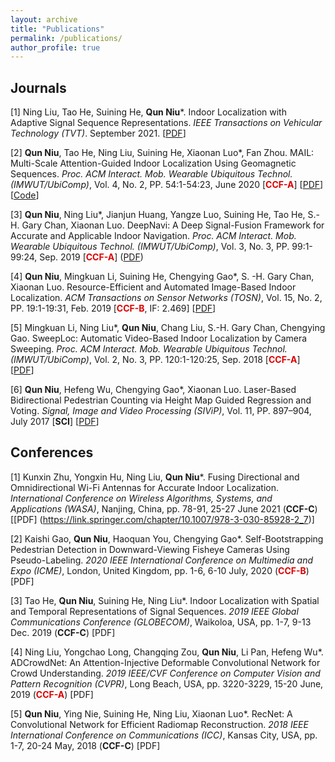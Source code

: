 ```yaml
---
layout: archive
title: "Publications"
permalink: /publications/
author_profile: true
---
```



## Journals

[1] Ning Liu, Tao He, Suining He, **Qun Niu**\*. Indoor Localization with Adaptive Signal Sequence Representations. *IEEE Transactions on Vehicular Technology (TVT)*. September 2021. [[PDF](https://ieeexplore.ieee.org/document/9541001)]

[2] **Qun Niu**, Tao He, Ning Liu, Suining He, Xiaonan Luo\*, Fan Zhou. MAIL: Multi-Scale Attention-Guided Indoor Localization Using Geomagnetic Sequences.  *Proc. ACM Interact. Mob. Wearable Ubiquitous Technol. (IMWUT/UbiComp)*, Vol. 4, No. 2, PP. 54:1-54:23, June 2020 [**<font color="#dd0000">CCF-A</font>**] [[PDF](https://dl.acm.org/doi/abs/10.1145/3397335)] [[Code](https://github.com/onewalnut/MAIL)]

[3] **Qun Niu**, Ning Liu\*, Jianjun Huang, Yangze Luo, Suining He, Tao He, S.-H. Gary Chan, Xiaonan Luo. DeepNavi: A Deep Signal-Fusion Framework for Accurate and Applicable Indoor Navigation.  *Proc. ACM Interact. Mob. Wearable Ubiquitous Technol. (IMWUT/UbiComp)*, Vol. 3, No. 3, PP. 99:1-99:24, Sep. 2019 [**<font color="#dd0000">CCF-A</font>**] ([PDF](https://dl.acm.org/doi/abs/10.1145/3351257))

[4] **Qun Niu**, Mingkuan Li, Suining He, Chengying Gao\*, S. -H. Gary Chan, Xiaonan Luo. Resource-Efficient and Automated Image-Based Indoor Localization.  *ACM Transactions on Sensor Networks (TOSN)*, Vol. 15, No. 2, PP. 19:1-19:31, Feb. 2019 [**<font color="#dd0000">CCF-B</font>**, IF: 2.469] [[PDF](https://dl.acm.org/doi/10.1145/3284555)]

[5] Mingkuan Li, Ning Liu\*, **Qun Niu**, Chang Liu, S.-H. Gary Chan, Chengying Gao. SweepLoc: Automatic Video-Based Indoor Localization by Camera Sweeping.  *Proc. ACM Interact. Mob. Wearable Ubiquitous Technol. (IMWUT/UbiComp)*, Vol. 2, No. 3, PP. 120:1-120:25, Sep. 2018 [**<font color="#dd0000">CCF-A</font>**] [[PDF](https://dl.acm.org/doi/10.1145/3264930)]

[6] **Qun Niu**, Hefeng Wu, Chengying Gao\*, Xiaonan Luo. Laser-Based Bidirectional Pedestrian Counting via Height Map Guided Regression and Voting.  *Signal, Image and Video Processing (SIViP)*, Vol. 11, PP. 897–904, July 2017 [**SCI**] [[PDF](https://link.springer.com/article/10.1007/s11760-016-1037-8)]



## Conferences

[1] Kunxin Zhu, Yongxin Hu, Ning Liu, **Qun Niu**\*. Fusing Directional and Omnidirectional Wi-Fi Antennas for Accurate Indoor Localization.
*International Conference on Wireless Algorithms, Systems, and Applications (WASA)*, Nanjing, China, pp. 78-91, 25-27 June 2021 (**CCF-C**) [[PDF] (https://link.springer.com/chapter/10.1007/978-3-030-85928-2_7)]

[2] Kaishi Gao, **Qun Niu**, Haoquan You, Chengying Gao\*. Self-Bootstrapping Pedestrian Detection in Downward-Viewing Fisheye Cameras Using Pseudo-Labeling.  *2020 IEEE International Conference on Multimedia and Expo (ICME)*, London, United Kingdom, pp. 1-6, 6-10 July, 2020  (**<font color="#dd0000">CCF-B</font>**) [PDF]

[3] Tao He, **Qun Niu**, Suining He, Ning Liu\*. Indoor Localization with Spatial and Temporal Representations of Signal Sequences.  *2019 IEEE Global Communications Conference (GLOBECOM)*, Waikoloa, USA, pp. 1-7, 9-13 Dec. 2019 (**CCF-C**) [PDF]

[4] Ning Liu, Yongchao Long, Changqing Zou, **Qun Niu**, Li Pan, Hefeng Wu\*. ADCrowdNet: An Attention-Injective Deformable Convolutional Network for Crowd Understanding.  *2019 IEEE/CVF Conference on Computer Vision and Pattern Recognition (CVPR)*, Long Beach, USA, pp. 3220-3229, 15-20 June, 2019 (**<font color="#dd0000">CCF-A</font>**) [PDF]

[5] **Qun Niu**, Ying Nie, Suining He, Ning Liu, Xiaonan Luo\*. RecNet: A Convolutional Network for Efficient Radiomap Reconstruction.  *2018 IEEE International Conference on Communications (ICC)*, Kansas City, USA, pp. 1-7, 20-24 May, 2018 (**CCF-C**) [PDF]

